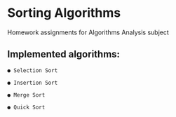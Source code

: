 ﻿# Sorting Algorithms

Homework assignments for Algorithms Analysis subject

## Implemented algorithms:

    ● Selection Sort
 
    ● Insertion Sort

    ● Merge Sort

    ● Quick Sort
    
    
